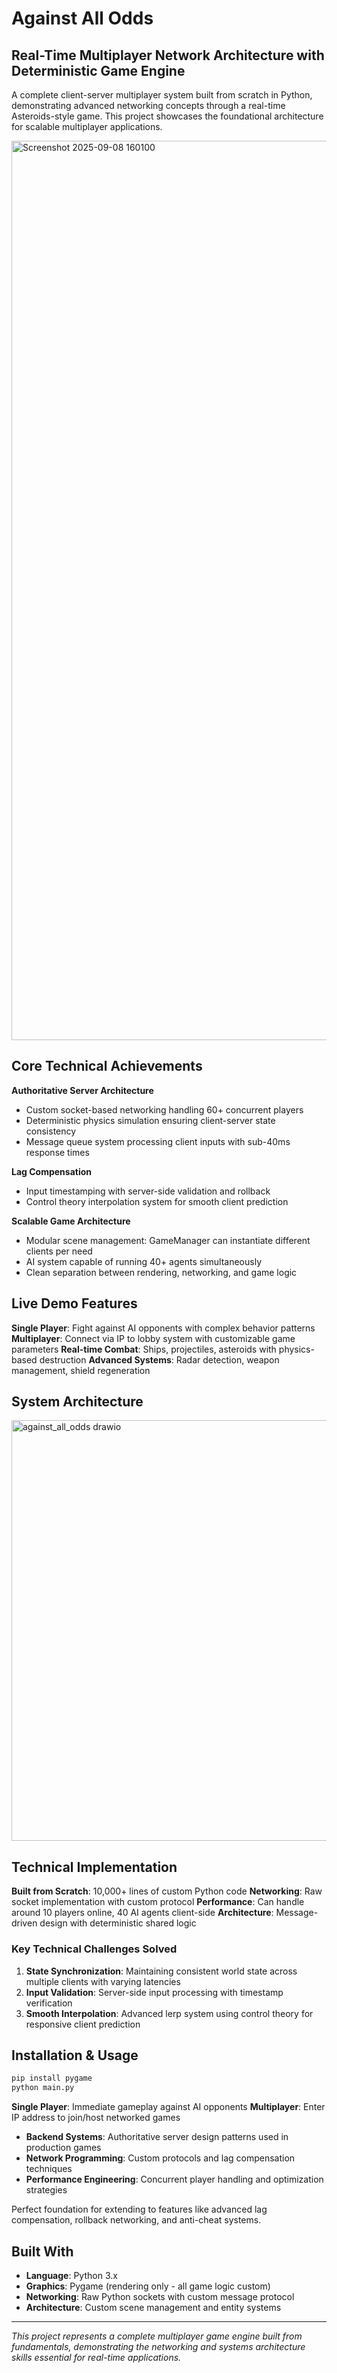 # Against All Odds
## Real-Time Multiplayer Network Architecture with Deterministic Game Engine

A complete client-server multiplayer system built from scratch in Python, demonstrating advanced networking concepts through a real-time Asteroids-style game. This project showcases the foundational architecture for scalable multiplayer applications.

<img width="2559" height="1439" alt="Screenshot 2025-09-08 160100" src="https://github.com/user-attachments/assets/53ad3fad-37e1-40af-8236-2be1d07f74e2" />


## Core Technical Achievements

**Authoritative Server Architecture**
- Custom socket-based networking handling 60+ concurrent players
- Deterministic physics simulation ensuring client-server state consistency
- Message queue system processing client inputs with sub-40ms response times

**Lag Compensation**
- Input timestamping with server-side validation and rollback
- Control theory interpolation system for smooth client prediction

**Scalable Game Architecture** 
- Modular scene management: GameManager can instantiate different clients per need
- AI system capable of running 40+ agents simultaneously
- Clean separation between rendering, networking, and game logic

## Live Demo Features

**Single Player**: Fight against AI opponents with complex behavior patterns
**Multiplayer**: Connect via IP to lobby system with customizable game parameters
**Real-time Combat**: Ships, projectiles, asteroids with physics-based destruction
**Advanced Systems**: Radar detection, weapon management, shield regeneration

## System Architecture
<img width="1220" height="673" alt="against_all_odds drawio" src="https://github.com/user-attachments/assets/a9c4e8b2-3cd5-40ba-bece-c2b62c4cc178" />


## Technical Implementation

**Built from Scratch**: 10,000+ lines of custom Python code
**Networking**: Raw socket implementation with custom protocol
**Performance**: Can handle around 10 players online, 40 AI agents client-side
**Architecture**: Message-driven design with deterministic shared logic

### Key Technical Challenges Solved

1. **State Synchronization**: Maintaining consistent world state across multiple clients with varying latencies
2. **Input Validation**: Server-side input processing with timestamp verification
3. **Smooth Interpolation**: Advanced lerp system using control theory for responsive client prediction

## Installation & Usage

```bash
pip install pygame
python main.py
```

**Single Player**: Immediate gameplay against AI opponents
**Multiplayer**: Enter IP address to join/host networked games
- **Backend Systems**: Authoritative server design patterns used in production games
- **Network Programming**: Custom protocols and lag compensation techniques
- **Performance Engineering**: Concurrent player handling and optimization strategies  

Perfect foundation for extending to features like advanced lag compensation, rollback networking, and anti-cheat systems.

## Built With

- **Language**: Python 3.x
- **Graphics**: Pygame (rendering only - all game logic custom)
- **Networking**: Raw Python sockets with custom message protocol
- **Architecture**: Custom scene management and entity systems

---

*This project represents a complete multiplayer game engine built from fundamentals, demonstrating the networking and systems architecture skills essential for real-time applications.*
